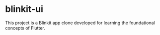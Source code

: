 # blinkit-ui
This project is a Blinkit app clone developed for learning the foundational concepts of Flutter.
